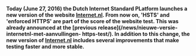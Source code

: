 **Today (June 27, 2016) the Dutch Internet Standard PLatform launches a new 
version of the website [Internet.nl](/). From now on, 'HSTS' and 'enforced 
HTTPS' are part of the score of the website test. This was already announced
 at the [previous release](/news/nieuwe-versie-internetnl-met-aanvullingen-
https-test/). In addition to this change, the new version of 
[Internet.nl](/) includes several improvements that make testing faster and 
more stable.**
